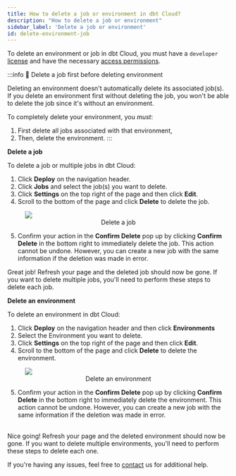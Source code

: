 ```yaml
---
title: How to delete a job or environment in dbt Cloud?
description: "How to delete a job or environment"
sidebar_label: 'Delete a job or environment'
id: delete-environment-job
--- 
```



To delete an environment or job in dbt Cloud, you must have a `developer` [license](/docs/collaborate/manage-access/seats-and-users) and have the necessary [access permissions](/docs/collaborate/manage-access/about-access). 

:::info 📌 Delete a job first before deleting environment

Deleting an environment doesn't automatically delete its associated job(s). If you delete an environment first without deleting the job, you won't be able to delete the job since it's without an environment. 

To completely delete your environment, you _must_:
1. First delete all jobs associated with that environment,
2. Then, delete the environment. 
:::

**Delete a job**

To delete a job or multiple jobs in dbt Cloud:

1. Click **Deploy** on the navigation header.
2. Click **Jobs** and select the job(s) you want to delete. 
3. Click **Settings** on the top right of the page and then click **Edit**.
4. Scroll to the bottom of the page and click **Delete** to delete the job. <br />

<figure>
<img src="/img/docs/dbt-cloud/cloud-configuring-dbt-cloud/delete-job.jpg"/>
<figcaption align = "center">Delete a job</figcaption>
</figure>

5. Confirm your action in the **Confirm Delete** pop up by clicking **Confirm Delete** in the bottom right to immediately delete the job. This action cannot be undone. However, you can create a new job with the same information if the deletion was made in error. 

Great job! Refresh your page and the deleted job should now be gone. If you want to delete multiple jobs, you'll need to perform these steps to delete each job. 

**Delete an environment**

To delete an environment in dbt Cloud:

1. Click **Deploy** on the navigation header and then click **Environments** 
2. Select the Environment you want to delete. 
3. Click **Settings** on the top right of the page and then click **Edit**.
4. Scroll to the bottom of the page and click **Delete** to delete the environment. <br />

<figure>
<img src="/img/docs/dbt-cloud/cloud-configuring-dbt-cloud/delete-environment.jpg"/>
<figcaption align = "center">Delete an environment</figcaption>
</figure>

5. Confirm your action in the **Confirm Delete** pop up by clicking **Confirm Delete** in the bottom right to immediately delete the environment. This action cannot be undone. However, you can create a new job with the same information if the deletion was made in error. <br /><br />


Nice going! Refresh your page and the deleted environment should now be gone. If you want to delete multiple environments, you'll need to perform these steps to delete each one. 

If you're having any issues, feel free to [contact](mailto:support@getdbt.com) us for additional help.